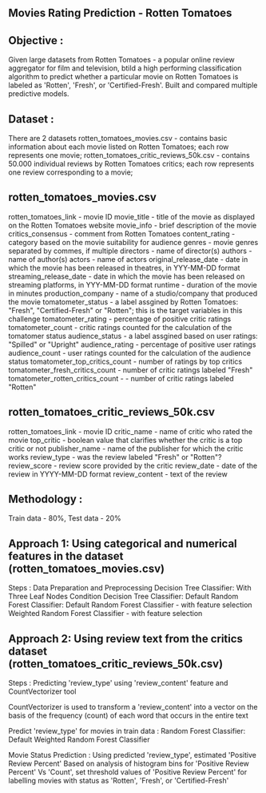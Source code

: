 Movies Rating Prediction - Rotten Tomatoes
-----------------------------


Objective : 
-----------------------------
Given large datasets from Rotten Tomatoes - a popular online review aggregator for film and television, btild a high performing classification algorithm to predict whether a particular movie on Rotten Tomatoes is labeled as 'Rotten', 'Fresh', or 'Certified-Fresh'.
Built and compared multiple predictive models.


Dataset : 
-----------------------------
There are 2 datasets
rotten_tomatoes_movies.csv - contains basic information about each movie listed on Rotten Tomatoes; each row represents one movie;
rotten_tomatoes_critic_reviews_50k.csv - contains 50.000 individual reviews by Rotten Tomatoes critics; each row represents one review corresponding to a movie;


rotten_tomatoes_movies.csv
-----------------------------
rotten_tomatoes_link - movie ID
movie_title - title of the movie as displayed on the Rotten Tomatoes website
movie_info - brief description of the movie
critics_consensus - comment from Rotten Tomatoes
content_rating - category based on the movie suitability for audience
genres - movie genres separated by commes, if multiple
directors - name of director(s)
authors - name of author(s)
actors - name of actors
original_release_date - date in which the movie has been released in theatres, in YYY-MM-DD format
streaming_release_date - date in which the movie has been released on streaming platforms, in YYY-MM-DD format
runtime - duration of the movie in minutes
production_company - name of a studio/company that produced the movie
tomatometer_status - a label assgined by Rotten Tomatoes: "Fresh", "Certified-Fresh" or "Rotten"; this is the target variables in this challenge
tomatometer_rating - percentage of positive critic ratings
tomatometer_count - critic ratings counted for the calculation of the tomatomer status
audience_status - a label assgined based on user ratings: "Spilled" or "Upright"
audience_rating - percentage of positive user ratings
audience_count - user ratings counted for the calculation of the audience status
tomatometer_top_critics_count - number of ratings by top critics
tomatometer_fresh_critics_count - number of critic ratings labeled "Fresh"
tomatometer_rotten_critics_count - - number of critic ratings labeled "Rotten"


rotten_tomatoes_critic_reviews_50k.csv
-----------------------------
rotten_tomatoes_link - movie ID
critic_name - name of critic who rated the movie
top_critic - boolean value that clarifies whether the critic is a top critic or not
publisher_name - name of the publisher for which the critic works
review_type - was the review labeled "Fresh" or "Rotten"?
review_score - review score provided by the critic
review_date - date of the review in YYYY-MM-DD format
review_content - text of the review


Methodology : 
-----------------------------
Train data - 80%, Test data - 20%

Approach 1: Using categorical and numerical features in the dataset (rotten_tomatoes_movies.csv)
-----------------------------
Steps :
  Data Preparation and Preprocessing
  Decision Tree Classifier: With Three Leaf Nodes Condition
  Decision Tree Classifier: Default
  Random Forest Classifier: Default
  Random Forest Classifier - with feature selection
  Weighted Random Forest Classifier - with feature selection


Approach 2: Using review text from the critics dataset (rotten_tomatoes_critic_reviews_50k.csv)
-----------------------------
Steps :
  Predicting 'review_type' using 'review_content' feature and CountVectorizer tool
  
  CountVectorizer is used to transform a 'review_content' into a vector on the basis of the frequency (count) of each word that occurs in the entire text
  
  Predict 'review_type' for movies in train data : 
    Random Forest Classifier: Default 
    Weighted Random Forest Classifier  
  
  Movie Status Prediction : 
    Using predicted 'review_type', estimated 'Positive Review Percent'
    Based on analysis of histogram bins for 'Positive Review Percent' Vs 'Count', set threshold values of 'Positive Review Percent' for labelling movies with status as 'Rotten', 'Fresh', or 'Certified-Fresh'   
